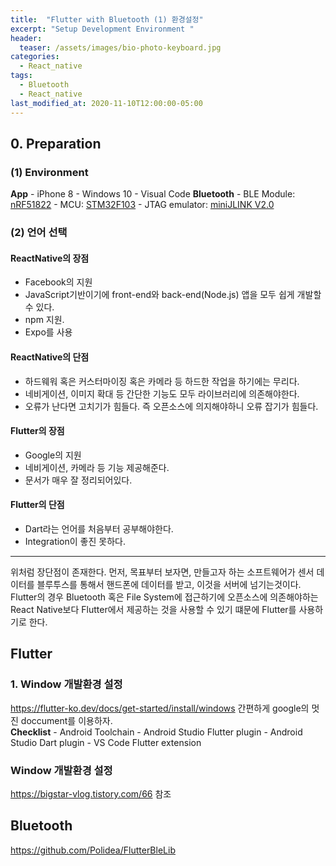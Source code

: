 ```yaml
---
title:  "Flutter with Bluetooth (1) 환경설정"
excerpt: "Setup Development Environment "
header:
  teaser: /assets/images/bio-photo-keyboard.jpg
categories:
  - React_native
tags:
  - Bluetooth
  - React_native
last_modified_at: 2020-11-10T12:00:00-05:00
---
```

## 0. Preparation   
### (1) Environment
**App**
\- iPhone 8
\- Windows 10
\- Visual Code
**Bluetooth**
\- BLE Module: [nRF51822](https://www.nordicsemi.com/Products/Low-power-short-range-wireless/nRF51822)
\- MCU: [STM32F103](https://www.st.com/en/microcontrollers-microprocessors/stm32f103.html)
\- JTAG emulator: [miniJLINK V2.0](https://www.devicemart.co.kr/goods/view?no=33262)

### (2) 언어 선택   
#### ReactNative의 장점 
-  Facebook의 지원  
-  JavaScript기반이기에 front-end와 back-end(Node.js) 앱을 모두 쉽게 개발할 수 있다.
-   npm 지원.
-   Expo를 사용
#### ReactNative의 단점
-   하드웨워 혹은 커스터마이징 혹은 카메라 등 하드한 작업을 하기에는 무리다.
-   네비게이션, 이미지 확대 등 간단한 기능도 모두 라이브러리에 의존해야한다.
-   오류가 난다면 고치기가 힘들다. 즉 오픈소스에 의지해야하니 오류 잡기가 힘들다.
####  Flutter의 장점
-   Google의 지원
-   네비게이션, 카메라 등 기능 제공해준다.
-   문서가 매우 잘 정리되어있다. 
#### Flutter의 단점
-   Dart라는 언어를 처음부터 공부해야한다.
-  Integration이 좋진 못하다.
<hr>

위처럼 장단점이 존재한다. 먼저, 목표부터 보자면, 만들고자 하는 소프트웨어가 센서 데이터를 블루투스를 통해서 핸드폰에 데이터를 받고, 이것을 서버에 넘기는것이다.
Flutter의 경우 Bluetooth 혹은 File System에 접근하기에 오픈소스에 의존해야하는 React Native보다 Flutter에서 제공하는 것을 사용할 수 있기 떄문에 Flutter를 사용하기로 한다.

## Flutter
### 1. Window 개발환경 설정
https://flutter-ko.dev/docs/get-started/install/windows
간편하게 google의 멋진 doccument를 이용하자.   
**Checklist**
\-  Android Toolchain
\- Android Studio Flutter plugin 
\- Android Studio Dart plugin
\- VS Code Flutter extension

### Window 개발환경 설정
https://bigstar-vlog.tistory.com/66
참조

## Bluetooth

https://github.com/Polidea/FlutterBleLib
<!--stackedit_data:
eyJoaXN0b3J5IjpbLTExMzYwMTcwMzksNzgyNTgzODkzLC0xMD
M2MTAwNDkwLDU2NzI4Njc0MiwyMDMzMjA5MzAsMTAxNDkzNjEx
NiwtMTM3MjE0NjcwMiwtMTUxMDQzNTM4NSwxMDE2NjIwMTY1LC
0yMDI0ODcwMjMyLC0yMTM0Mjc5NjI4LC0xOTY1NTEzNDE2LC05
MTgyODQzNzAsLTQ1NTkyMTcxMiwxMjYyNDU4MTQ2LDQ5NDcxMD
AwOV19
-->